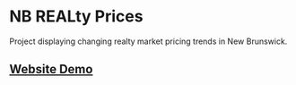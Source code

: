 # NB REALty Prices 
Project displaying changing realty market pricing trends in New Brunswick.
## [Website Demo](https://peschv.github.io/comp482-website/)
